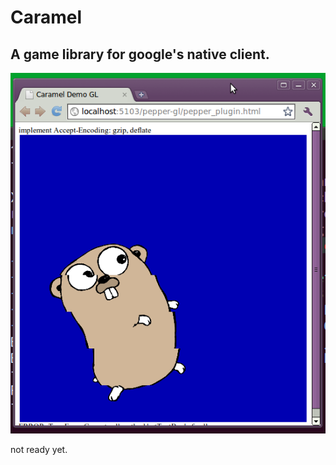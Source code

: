 Caramel
=======

A game library for google's native client.
------------------------------------------

![gopher!](https://github.com/drhodes/crml/raw/opengl/docs/gopher-screenshot.png)

not ready yet.









